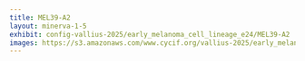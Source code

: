 ```yaml
---
title: MEL39-A2
layout: minerva-1-5
exhibit: config-vallius-2025/early_melanoma_cell_lineage_e24/MEL39-A2
images: https://s3.amazonaws.com/www.cycif.org/vallius-2025/early_melanoma_cell_lineage_e24/MEL39-A2
---
```

